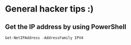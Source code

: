 # General hacker tips :)

## Get the IP address by using PowerShell
``` PowerShell
Get-NetIPAddress -AddressFamily IPV4
```